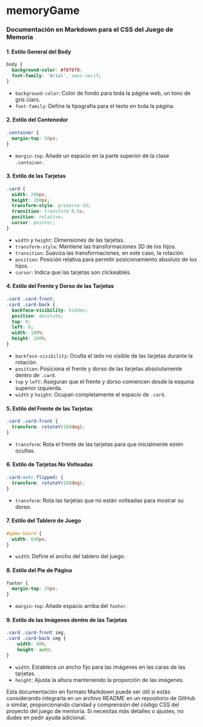 # memoryGame
### Documentación en Markdown para el CSS del Juego de Memoria

#### 1. **Estilo General del Body**
```css
body {
  background-color: #f8f8f8;
  font-family: 'Arial', sans-serif;
}
```
- `background-color`: Color de fondo para toda la página web, un tono de gris claro.
- `font-family`: Define la tipografía para el texto en toda la página.

#### 2. **Estilo del Contenedor**
```css
.container {
  margin-top: 50px;
}
```
- `margin-top`: Añade un espacio en la parte superior de la clase `.container`.

#### 3. **Estilo de las Tarjetas**
```css
.card {
  width: 200px;
  height: 200px;
  transform-style: preserve-3d;
  transition: transform 0.5s;
  position: relative;
  cursor: pointer;
}
```
- `width` y `height`: Dimensiones de las tarjetas.
- `transform-style`: Mantiene las transformaciones 3D de los hijos.
- `transition`: Suaviza las transformaciones, en este caso, la rotación.
- `position`: Posición relativa para permitir posicionamiento absoluto de los hijos.
- `cursor`: Indica que las tarjetas son clickeables.

#### 4. **Estilo del Frente y Dorso de las Tarjetas**
```css
.card .card-front,
.card .card-back {
  backface-visibility: hidden;
  position: absolute;
  top: 0;
  left: 0;
  width: 100%;
  height: 100%;
}
```
- `backface-visibility`: Oculta el lado no visible de las tarjetas durante la rotación.
- `position`: Posiciona el frente y dorso de las tarjetas absolutamente dentro de `.card`.
- `top` y `left`: Aseguran que el frente y dorso comiencen desde la esquina superior izquierda.
- `width` y `height`: Ocupan completamente el espacio de `.card`.

#### 5. **Estilo del Frente de las Tarjetas**
```css
.card .card-front {
  transform: rotateY(180deg);
}
```
- `transform`: Rota el frente de las tarjetas para que inicialmente estén ocultas.

#### 6. **Estilo de Tarjetas No Volteadas**
```css
.card:not(.flipped) {
  transform: rotateY(180deg);
}
```
- `transform`: Rota las tarjetas que no están volteadas para mostrar su dorso.

#### 7. **Estilo del Tablero de Juego**
```css
#game-board {
  width: 840px; 
}
```
- `width`: Define el ancho del tablero del juego.

#### 8. **Estilo del Pie de Página**
```css
footer {
  margin-top: 20px;
}
```
- `margin-top`: Añade espacio arriba del `footer`.

#### 9. **Estilo de las Imágenes dentro de las Tarjetas**
```css
.card .card-front img,
.card .card-back img {
    width: 80%;
    height: auto;
}
```
- `width`: Establece un ancho fijo para las imágenes en las caras de las tarjetas.
- `height`: Ajusta la altura manteniendo la proporción de las imágenes.

Esta documentación en formato Markdown puede ser útil si estás considerando integrarla en un archivo README en un repositorio de GitHub o similar, proporcionando claridad y comprensión del código CSS del proyecto del juego de memoria. Si necesitas más detalles o ajustes, no dudes en pedir ayuda adicional.
